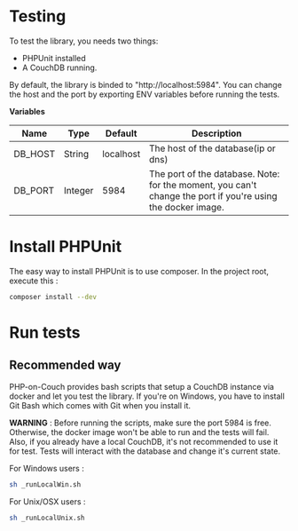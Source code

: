# Testing

To test the library, you needs two things:

- PHPUnit installed
- A CouchDB running.

By default, the library is binded to "http://localhost:5984". You can change the host and the port by exporting ENV variables before running the tests.

**Variables**

| Name | Type | Default | Description |
| ---- | ---- | ------- | ----------- |
| DB_HOST | String | localhost | The host of the database(ip or dns) |
| DB_PORT | Integer | 5984 | The port of the database. Note: for the moment, you can't change the port if you're using the docker image. |

# Install PHPUnit

The easy way to install PHPUnit is to use composer. In the project root, execute this :

```bash
composer install --dev
```

# Run tests

## Recommended way

PHP-on-Couch provides bash scripts that setup a CouchDB instance via docker and let you test the library. If you're on Windows, you have to install Git Bash which comes with Git when you install it.

**WARNING** : Before running the scripts, make sure the port 5984 is free. Otherwise, the docker image won't be able to run and the tests will fail. Also, if you already have a local CouchDB, it's not recommended to use it for test. Tests will interact with the database and change it's current state. 

For Windows users :

```bash
sh _runLocalWin.sh
```

For Unix/OSX users :

```bash
sh _runLocalUnix.sh
```



